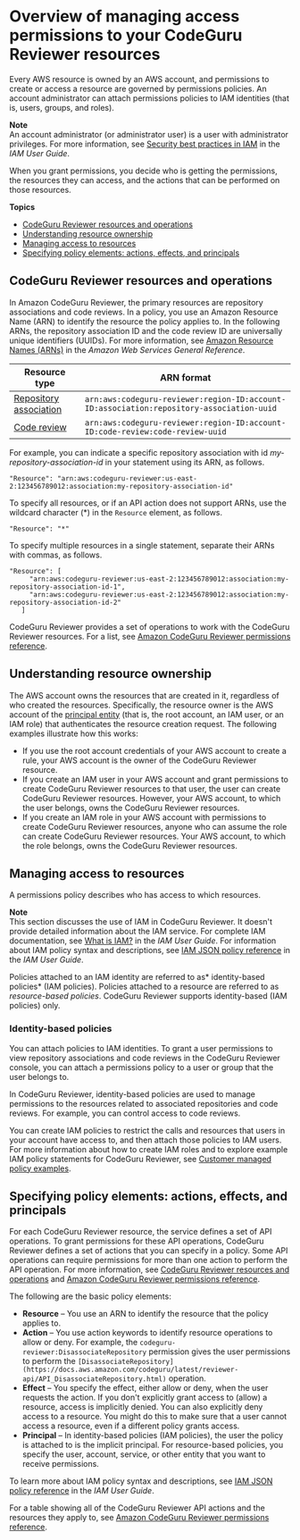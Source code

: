 # Overview of managing access permissions to your CodeGuru Reviewer resources<a name="security_iam_service-with-iam"></a>

Every AWS resource is owned by an AWS account, and permissions to create or access a resource are governed by permissions policies\. An account administrator can attach permissions policies to IAM identities \(that is, users, groups, and roles\)\. 

**Note**  
An account administrator \(or administrator user\) is a user with administrator privileges\. For more information, see [Security best practices in IAM](https://docs.aws.amazon.com/IAM/latest/UserGuide/best-practices.html) in the *IAM User Guide*\.

When you grant permissions, you decide who is getting the permissions, the resources they can access, and the actions that can be performed on those resources\.

**Topics**
+ [CodeGuru Reviewer resources and operations](#arn-formats)
+ [Understanding resource ownership](#understanding-resource-ownership)
+ [Managing access to resources](#managing-access-resources)
+ [Specifying policy elements: actions, effects, and principals](#actions-effects-principals)

## CodeGuru Reviewer resources and operations<a name="arn-formats"></a>

In Amazon CodeGuru Reviewer, the primary resources are repository associations and code reviews\. In a policy, you use an Amazon Resource Name \(ARN\) to identify the resource the policy applies to\. In the following ARNs, the repository association ID and the code review ID are universally unique identifiers \(UUIDs\)\. For more information, see [Amazon Resource Names \(ARNs\)](https://docs.aws.amazon.com/general/latest/gr/aws-arns-and-namespaces.html) in the *Amazon Web Services General Reference*\.


| Resource type | ARN format | 
| --- | --- | 
| [Repository association](https://docs.aws.amazon.com/codeguru/latest/reviewer-api/API_RepositoryAssociation.html) |  `arn:aws:codeguru-reviewer:region-ID:account-ID:association:repository-association-uuid`  | 
| [Code review](https://docs.aws.amazon.com/codeguru/latest/reviewer-api/API_CodeReview.html) |  `arn:aws:codeguru-reviewer:region-ID:account-ID:code-review:code-review-uuid`  | 

For example, you can indicate a specific repository association with id *my\-repository\-association\-id* in your statement using its ARN, as follows\.

```
"Resource": "arn:aws:codeguru-reviewer:us-east-2:123456789012:association:my-repository-association-id"
```

To specify all resources, or if an API action does not support ARNs, use the wildcard character \(\*\) in the `Resource` element, as follows\.

```
"Resource": "*"
```

To specify multiple resources in a single statement, separate their ARNs with commas, as follows\.

```
"Resource": [
     "arn:aws:codeguru-reviewer:us-east-2:123456789012:association:my-repository-association-id-1",
     "arn:aws:codeguru-reviewer:us-east-2:123456789012:association:my-repository-association-id-2"
   ]
```

CodeGuru Reviewer provides a set of operations to work with the CodeGuru Reviewer resources\. For a list, see [Amazon CodeGuru Reviewer permissions reference](auth-and-access-control-permissions-reference.md)\.

## Understanding resource ownership<a name="understanding-resource-ownership"></a>

The AWS account owns the resources that are created in it, regardless of who created the resources\. Specifically, the resource owner is the AWS account of the [principal entity](https://docs.aws.amazon.com/IAM/latest/UserGuide/id_roles_terms-and-concepts.html) \(that is, the root account, an IAM user, or an IAM role\) that authenticates the resource creation request\. The following examples illustrate how this works:
+ If you use the root account credentials of your AWS account to create a rule, your AWS account is the owner of the CodeGuru Reviewer resource\.
+ If you create an IAM user in your AWS account and grant permissions to create CodeGuru Reviewer resources to that user, the user can create CodeGuru Reviewer resources\. However, your AWS account, to which the user belongs, owns the CodeGuru Reviewer resources\.
+ If you create an IAM role in your AWS account with permissions to create CodeGuru Reviewer resources, anyone who can assume the role can create CodeGuru Reviewer resources\. Your AWS account, to which the role belongs, owns the CodeGuru Reviewer resources\.

## Managing access to resources<a name="managing-access-resources"></a>

A permissions policy describes who has access to which resources\. 

**Note**  
This section discusses the use of IAM in CodeGuru Reviewer\. It doesn't provide detailed information about the IAM service\. For complete IAM documentation, see [What is IAM?](https://docs.aws.amazon.com/IAM/latest/UserGuide/introduction.html) in the *IAM User Guide*\. For information about IAM policy syntax and descriptions, see [IAM JSON policy reference](https://docs.aws.amazon.com/IAM/latest/UserGuide/reference_policies.html) in the *IAM User Guide*\.

Policies attached to an IAM identity are referred to as* identity\-based policies* \(IAM policies\)\. Policies attached to a resource are referred to as *resource\-based policies*\. CodeGuru Reviewer supports identity\-based \(IAM policies\) only\.

### Identity\-based policies<a name="identity-based-policies"></a>

You can attach policies to IAM identities\. To grant a user permissions to view repository associations and code reviews in the CodeGuru Reviewer console, you can attach a permissions policy to a user or group that the user belongs to\.

In CodeGuru Reviewer, identity\-based policies are used to manage permissions to the resources related to associated repositories and code reviews\. For example, you can control access to code reviews\.

You can create IAM policies to restrict the calls and resources that users in your account have access to, and then attach those policies to IAM users\. For more information about how to create IAM roles and to explore example IAM policy statements for CodeGuru Reviewer, see [Customer managed policy examples](auth-and-access-control-iam-identity-based-access-control.md#security_iam_id-based-policy-examples)\. 

## Specifying policy elements: actions, effects, and principals<a name="actions-effects-principals"></a>

For each CodeGuru Reviewer resource, the service defines a set of API operations\. To grant permissions for these API operations, CodeGuru Reviewer defines a set of actions that you can specify in a policy\. Some API operations can require permissions for more than one action to perform the API operation\. For more information, see [CodeGuru Reviewer resources and operations](#arn-formats) and [Amazon CodeGuru Reviewer permissions reference](auth-and-access-control-permissions-reference.md)\.

The following are the basic policy elements:
+ **Resource** – You use an ARN to identify the resource that the policy applies to\.
+ **Action** – You use action keywords to identify resource operations to allow or deny\. For example, the `codeguru-reviewer:DisassociateRepository` permission gives the user permissions to perform the `[DisassociateRepository](https://docs.aws.amazon.com/codeguru/latest/reviewer-api/API_DisassociateRepository.html)` operation\.
+ **Effect** – You specify the effect, either allow or deny, when the user requests the action\. If you don't explicitly grant access to \(allow\) a resource, access is implicitly denied\. You can also explicitly deny access to a resource\. You might do this to make sure that a user cannot access a resource, even if a different policy grants access\.
+ **Principal** – In identity\-based policies \(IAM policies\), the user the policy is attached to is the implicit principal\. For resource\-based policies, you specify the user, account, service, or other entity that you want to receive permissions\.

To learn more about IAM policy syntax and descriptions, see [IAM JSON policy reference](https://docs.aws.amazon.com/IAM/latest/UserGuide/reference_policies.html) in the *IAM User Guide*\.

For a table showing all of the CodeGuru Reviewer API actions and the resources they apply to, see [Amazon CodeGuru Reviewer permissions reference](auth-and-access-control-permissions-reference.md)\.